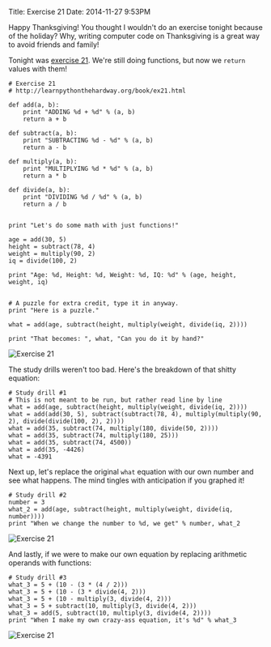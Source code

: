 Title: Exercise 21
Date: 2014-11-27 9:53PM

Happy Thanksgiving! You thought I wouldn't do an exercise tonight because of the holiday? Why, writing computer code on Thanksgiving is a great way to avoid friends and family!

Tonight was [exercise 21](http://learnpythonthehardway.org/book/ex21.html). We're still doing functions, but now we `return` values with them!

```
# Exercise 21
# http://learnpythonthehardway.org/book/ex21.html

def add(a, b):
    print "ADDING %d + %d" % (a, b)
    return a + b

def subtract(a, b):
    print "SUBTRACTING %d - %d" % (a, b)
    return a - b

def multiply(a, b):
    print "MULTIPLYING %d * %d" % (a, b)
    return a * b

def divide(a, b):
    print "DIVIDING %d / %d" % (a, b)
    return a / b


print "Let's do some math with just functions!"

age = add(30, 5)
height = subtract(78, 4)
weight = multiply(90, 2)
iq = divide(100, 2)

print "Age: %d, Height: %d, Weight: %d, IQ: %d" % (age, height, weight, iq)


# A puzzle for extra credit, type it in anyway.
print "Here is a puzzle."

what = add(age, subtract(height, multiply(weight, divide(iq, 2))))

print "That becomes: ", what, "Can you do it by hand?"
```

![Exercise 21]({filename}/images/ex21-1.png "Exercise 21")

The study drills weren't too bad. Here's the breakdown of that shitty equation:

```
# Study drill #1
# This is not meant to be run, but rather read line by line
what = add(age, subtract(height, multiply(weight, divide(iq, 2))))
what = add(add(30, 5), subtract(subtract(78, 4), multiply(multiply(90, 2), divide(divide(100, 2), 2))))
what = add(35, subtract(74, multiply(180, divide(50, 2))))
what = add(35, subtract(74, multiply(180, 25)))
what = add(35, subtract(74, 4500))
what = add(35, -4426)
what = -4391
```

Next up, let's replace the original `what` equation with our own number and see what happens. The mind tingles with anticipation if you graphed it!

```
# Study drill #2
number = 3
what_2 = add(age, subtract(height, multiply(weight, divide(iq, number))))
print "When we change the number to %d, we get" % number, what_2
```

![Exercise 21]({filename}/images/ex21-2.png "Exercise 21")

And lastly, if we were to make our own equation by replacing arithmetic operands with functions:

```
# Study drill #3
what_3 = 5 + (10 - (3 * (4 / 2)))
what_3 = 5 + (10 - (3 * divide(4, 2)))
what_3 = 5 + (10 - multiply(3, divide(4, 2)))
what_3 = 5 + subtract(10, multiply(3, divide(4, 2)))
what_3 = add(5, subtract(10, multiply(3, divide(4, 2))))
print "When I make my own crazy-ass equation, it's %d" % what_3
```

![Exercise 21]({filename}/images/ex21-3.png "Exercise 21")
